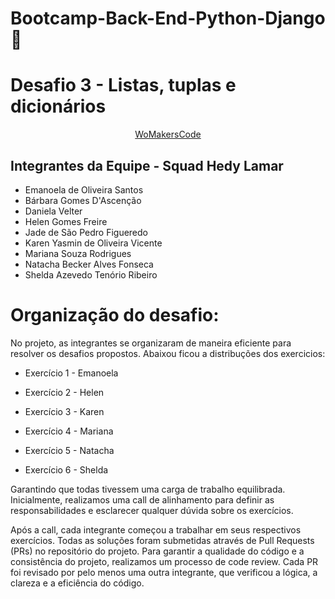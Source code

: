 # Bootcamp-Back-End-Python-Django 🐍
# Desafio 3 - Listas, tuplas e dicionários
<p align="center">
  <a href="https://womakerscode.org/" target="_blank">WoMakersCode</a>
</p>

## Integrantes da Equipe - Squad Hedy Lamar

- Emanoela de Oliveira Santos
- Bárbara Gomes D'Ascenção
- Daniela Velter
- Helen Gomes Freire
- Jade de São Pedro Figueredo
- Karen Yasmin de Oliveira Vicente
- Mariana Souza Rodrigues
- Natacha Becker Alves Fonseca
- Shelda Azevedo Tenório Ribeiro


# Organização do desafio:
No projeto, as integrantes se organizaram de maneira eficiente para resolver os desafios propostos. 
Abaixou ficou a distribuções dos exercicios:
- Exercício 1 - Emanoela

- Exercício 2 - Helen

- Exercício 3 - Karen

- Exercício 4 - Mariana

- Exercício 5 - Natacha

- Exercício 6 - Shelda

Garantindo que todas tivessem uma carga de trabalho equilibrada. Inicialmente, realizamos uma call de alinhamento para definir as responsabilidades e esclarecer qualquer dúvida sobre os exercícios.

Após a call, cada integrante começou a trabalhar em seus respectivos exercícios. Todas as soluções foram submetidas através de Pull Requests (PRs) no repositório do projeto. Para garantir a qualidade do código e a consistência do projeto, realizamos um processo de code review. Cada PR foi revisado por pelo menos uma outra integrante, que verificou a lógica, a clareza e a eficiência do código.
